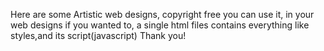Here are some Artistic web designs, copyright free you can use it, in your web designs if you wanted to, a single html files contains everything like styles,and its script(javascript) Thank you!
